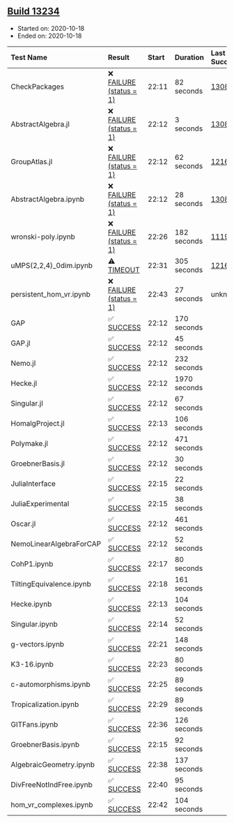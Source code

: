 ## [Build 13234](https://oscarci.mathematik.uni-kl.de/job/oscar/13234/)

* Started on: 2020-10-18
* Ended on: 2020-10-18

| Test Name    | Result | Start | Duration | Last Success | First Failure |
|:-------------|:-------|:------|:---------|:-------------|:--------------|
| CheckPackages | ❌ [FAILURE (status = 1)](https://oscarci.mathematik.uni-kl.de/job/oscar/13234/artifact/logs/build-13234/CheckPackages.log) | 22:11 | 82 seconds | [13085](https://oscarci.mathematik.uni-kl.de/job/oscar/13085/) | [13086](https://oscarci.mathematik.uni-kl.de/job/oscar/13086/) |
| AbstractAlgebra.jl | ❌ [FAILURE (status = 1)](https://oscarci.mathematik.uni-kl.de/job/oscar/13234/artifact/logs/build-13234/AbstractAlgebra.jl.log) | 22:12 | 3 seconds | [13085](https://oscarci.mathematik.uni-kl.de/job/oscar/13085/) | [13086](https://oscarci.mathematik.uni-kl.de/job/oscar/13086/) |
| GroupAtlas.jl | ❌ [FAILURE (status = 1)](https://oscarci.mathematik.uni-kl.de/job/oscar/13234/artifact/logs/build-13234/GroupAtlas.jl.log) | 22:12 | 62 seconds | [12167](https://oscarci.mathematik.uni-kl.de/job/oscar/12167/) | [12168](https://oscarci.mathematik.uni-kl.de/job/oscar/12168/) |
| AbstractAlgebra.ipynb | ❌ [FAILURE (status = 1)](https://oscarci.mathematik.uni-kl.de/job/oscar/13234/artifact/logs/build-13234/AbstractAlgebra.ipynb.log) | 22:12 | 28 seconds | [13085](https://oscarci.mathematik.uni-kl.de/job/oscar/13085/) | [13086](https://oscarci.mathematik.uni-kl.de/job/oscar/13086/) |
| wronski-poly.ipynb | ❌ [FAILURE (status = 1)](https://oscarci.mathematik.uni-kl.de/job/oscar/13234/artifact/logs/build-13234/wronski-poly.ipynb.log) | 22:26 | 182 seconds | [11192](https://oscarci.mathematik.uni-kl.de/job/oscar/11192/) | [11193](https://oscarci.mathematik.uni-kl.de/job/oscar/11193/) |
| uMPS(2,2,4)_0dim.ipynb | ⚠ [TIMEOUT](https://oscarci.mathematik.uni-kl.de/job/oscar/13234/artifact/logs/build-13234/uMPS-2-2-4-_0dim.ipynb.log) | 22:31 | 305 seconds | [12167](https://oscarci.mathematik.uni-kl.de/job/oscar/12167/) | [12168](https://oscarci.mathematik.uni-kl.de/job/oscar/12168/) |
| persistent_hom_vr.ipynb | ❌ [FAILURE (status = 1)](https://oscarci.mathematik.uni-kl.de/job/oscar/13234/artifact/logs/build-13234/persistent_hom_vr.ipynb.log) | 22:43 | 27 seconds | unknown | unknown |
| GAP | ✅ [SUCCESS](https://oscarci.mathematik.uni-kl.de/job/oscar/13234/artifact/logs/build-13234/GAP.log) | 22:12 | 170 seconds |  |  |
| GAP.jl | ✅ [SUCCESS](https://oscarci.mathematik.uni-kl.de/job/oscar/13234/artifact/logs/build-13234/GAP.jl.log) | 22:12 | 45 seconds |  |  |
| Nemo.jl | ✅ [SUCCESS](https://oscarci.mathematik.uni-kl.de/job/oscar/13234/artifact/logs/build-13234/Nemo.jl.log) | 22:12 | 232 seconds |  |  |
| Hecke.jl | ✅ [SUCCESS](https://oscarci.mathematik.uni-kl.de/job/oscar/13234/artifact/logs/build-13234/Hecke.jl.log) | 22:12 | 1970 seconds |  |  |
| Singular.jl | ✅ [SUCCESS](https://oscarci.mathematik.uni-kl.de/job/oscar/13234/artifact/logs/build-13234/Singular.jl.log) | 22:12 | 67 seconds |  |  |
| HomalgProject.jl | ✅ [SUCCESS](https://oscarci.mathematik.uni-kl.de/job/oscar/13234/artifact/logs/build-13234/HomalgProject.jl.log) | 22:13 | 106 seconds |  |  |
| Polymake.jl | ✅ [SUCCESS](https://oscarci.mathematik.uni-kl.de/job/oscar/13234/artifact/logs/build-13234/Polymake.jl.log) | 22:12 | 471 seconds |  |  |
| GroebnerBasis.jl | ✅ [SUCCESS](https://oscarci.mathematik.uni-kl.de/job/oscar/13234/artifact/logs/build-13234/GroebnerBasis.jl.log) | 22:12 | 30 seconds |  |  |
| JuliaInterface | ✅ [SUCCESS](https://oscarci.mathematik.uni-kl.de/job/oscar/13234/artifact/logs/build-13234/JuliaInterface.log) | 22:15 | 22 seconds |  |  |
| JuliaExperimental | ✅ [SUCCESS](https://oscarci.mathematik.uni-kl.de/job/oscar/13234/artifact/logs/build-13234/JuliaExperimental.log) | 22:15 | 38 seconds |  |  |
| Oscar.jl | ✅ [SUCCESS](https://oscarci.mathematik.uni-kl.de/job/oscar/13234/artifact/logs/build-13234/Oscar.jl.log) | 22:12 | 461 seconds |  |  |
| NemoLinearAlgebraForCAP | ✅ [SUCCESS](https://oscarci.mathematik.uni-kl.de/job/oscar/13234/artifact/logs/build-13234/NemoLinearAlgebraForCAP.log) | 22:12 | 52 seconds |  |  |
| CohP1.ipynb | ✅ [SUCCESS](https://oscarci.mathematik.uni-kl.de/job/oscar/13234/artifact/logs/build-13234/CohP1.ipynb.log) | 22:17 | 80 seconds |  |  |
| TiltingEquivalence.ipynb | ✅ [SUCCESS](https://oscarci.mathematik.uni-kl.de/job/oscar/13234/artifact/logs/build-13234/TiltingEquivalence.ipynb.log) | 22:18 | 161 seconds |  |  |
| Hecke.ipynb | ✅ [SUCCESS](https://oscarci.mathematik.uni-kl.de/job/oscar/13234/artifact/logs/build-13234/Hecke.ipynb.log) | 22:13 | 104 seconds |  |  |
| Singular.ipynb | ✅ [SUCCESS](https://oscarci.mathematik.uni-kl.de/job/oscar/13234/artifact/logs/build-13234/Singular.ipynb.log) | 22:14 | 52 seconds |  |  |
| g-vectors.ipynb | ✅ [SUCCESS](https://oscarci.mathematik.uni-kl.de/job/oscar/13234/artifact/logs/build-13234/g-vectors.ipynb.log) | 22:21 | 148 seconds |  |  |
| K3-16.ipynb | ✅ [SUCCESS](https://oscarci.mathematik.uni-kl.de/job/oscar/13234/artifact/logs/build-13234/K3-16.ipynb.log) | 22:23 | 80 seconds |  |  |
| c-automorphisms.ipynb | ✅ [SUCCESS](https://oscarci.mathematik.uni-kl.de/job/oscar/13234/artifact/logs/build-13234/c-automorphisms.ipynb.log) | 22:25 | 89 seconds |  |  |
| Tropicalization.ipynb | ✅ [SUCCESS](https://oscarci.mathematik.uni-kl.de/job/oscar/13234/artifact/logs/build-13234/Tropicalization.ipynb.log) | 22:29 | 89 seconds |  |  |
| GITFans.ipynb | ✅ [SUCCESS](https://oscarci.mathematik.uni-kl.de/job/oscar/13234/artifact/logs/build-13234/GITFans.ipynb.log) | 22:36 | 126 seconds |  |  |
| GroebnerBasis.ipynb | ✅ [SUCCESS](https://oscarci.mathematik.uni-kl.de/job/oscar/13234/artifact/logs/build-13234/GroebnerBasis.ipynb.log) | 22:15 | 92 seconds |  |  |
| AlgebraicGeometry.ipynb | ✅ [SUCCESS](https://oscarci.mathematik.uni-kl.de/job/oscar/13234/artifact/logs/build-13234/AlgebraicGeometry.ipynb.log) | 22:38 | 137 seconds |  |  |
| DivFreeNotIndFree.ipynb | ✅ [SUCCESS](https://oscarci.mathematik.uni-kl.de/job/oscar/13234/artifact/logs/build-13234/DivFreeNotIndFree.ipynb.log) | 22:40 | 95 seconds |  |  |
| hom_vr_complexes.ipynb | ✅ [SUCCESS](https://oscarci.mathematik.uni-kl.de/job/oscar/13234/artifact/logs/build-13234/hom_vr_complexes.ipynb.log) | 22:42 | 104 seconds |  |  |
